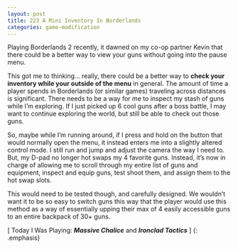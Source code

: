 ```yaml
---
layout: post
title: 223 A Mini Inventory In Borderlands
categories: game-modification
---
```

Playing Borderlands 2 recently, it dawned on my co-op partner Kevin that there could be a better way to view your guns without going into the pause menu.

This got me to thinking… really, there could be a better way to **check your inventory while your outside of the menu** in general.  The amount of time a player spends in Borderlands (or similar games) traveling across distances is significant.  There needs to be a way for me to inspect my stash of guns while I’m exploring.  If I just picked up 6 cool guns after a boss battle, I may want to continue exploring the world, but still be able to check out those guns.

So, maybe while I’m running around, if I press and hold on the button that would normally open the menu, it instead enters me into a slightly altered control mode.  I still run and jump and adjust the camera the way I need to.  But, my D-pad no longer hot swaps my 4 favorite guns.  Instead, it’s now in charge of allowing me to scroll through my entire list of guns and equipment, inspect and equip guns, test shoot them, and assign them to the hot swap slots.

This would need to be tested though, and carefully designed.  We wouldn’t want it to be so easy to switch guns this way that the player would use this method as a way of essentially upping their max of 4 easily accessible guns to an entire backpack of 30+ guns.  

[ Today I Was Playing: ***Massive Chalice*** and ***Ironclad Tactics*** ]
{: .emphasis}

